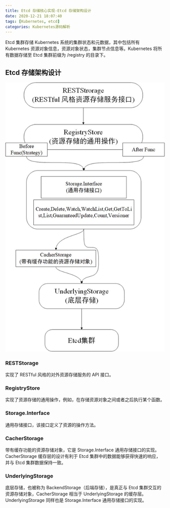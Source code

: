 ```yaml
---
title: Etcd 存储核心实现-Etcd 存储架构设计
date: 2020-12-21 18:07:40
tags: [Kubernetes, etcd]
categories: Kubernetes源码解析
---
```


Etcd 集群存储 Kubernetes 系统的集群状态和元数据，其中包括所有 Kubernetes 资源对象信息，资源对象状态，集群节点信息等。Kubernetes 将所有数据存储至 Etcd 集群前缀为 /registry 的目录下。

## Etcd 存储架构设计

![Etcd 存储架构设计图](../image/Etcd存储架构设计.jpg)

### RESTStorage

实现了 RESTful 风格的对外资源存储服务的 API 接口。

### RegistryStore

实现了资源存储的通用操作，例如，在存储资源对象之间或者之后执行某个函数。

### Storage.Interface 

通用存储接口，该接口定义了资源的操作方法。

### CacherStorage 

带有缓存功能的资源存储对象，它是 Storage.Interface 通用存储接口的实现。CacherStorage 缓存层的设计有利于 Etcd 集群中的数据能够获得快速的响应，并与 Etcd 集群数据保持一致。

### UnderlyingStorage

底层存储，也被称为 BackendStorage（后端存储），是真正与 Etcd 集群交互的资源存储对象，CacherStorage 相当于 UnderlyingStorage 的缓存层。UnderlyingStorage 同样也是 Storage.Interface 通用存储接口的实现。